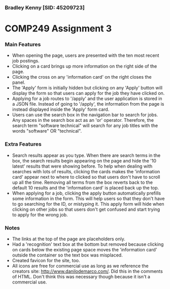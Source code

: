 ### Bradley Kenny [SID: 45209723]
# COMP249 Assignment 3

### Main Features
- When opening the page, users are presented with the ten most recent job postings.
- Clicking on a card brings up more information on the right side of the page. 
- Clicking the cross on any 'information card' on the right closes the panel.
- The 'Apply' form is initially hidden but clicking on any 'Apply' button will display the form so that users can apply for the job they have clicked on.
- Applying for a job routes to '/apply' and the user application is stored in a JSON file. Instead of going to '/apply', the information from the page is instead displayed inside the 'Apply' form card.
- Users can use the search box in the navigation bar to search for jobs. Any spaces in the search box act as an 'or' operator. Therefore, the search term "software technical" will search for any job titles with the words "software" OR "technical".

### Extra Features
- Search results appear as you type. When there are search terms in the box, the search results begin appearing on the page and hide the '10 latest' results that were showing before. To help when dealing with searches with lots of results, clicking the cards makes the 'information card' appear next to where to clicked so that users don't have to scroll up all the time. Removing all terms from the box reverts back to the default 10 results and the 'information card' is placed back up the top.
- When applying for a job, clicking the apply button automatically prefills some information in the form. This will help users so that they don't have to go searching for the ID, or mistyping it. This apply form will hide when clicking on other jobs so that users don't get confused and start trying to apply for the wrong job.

### Notes
- The links at the top of the page are placeholders only.
- Had a 'recognition' text box at the bottom but removed because clicking on cards below the existing page space moves the 'information card' outside the container so the text box was misplaced.
- Created favicon for the site, too.
- All icons are free for commercial use as long as we reference the creators site: http://www.danilodemarco.com/. Did this in the comments of HTML. Don't think this was necessary though because it isn't a commercial use.
